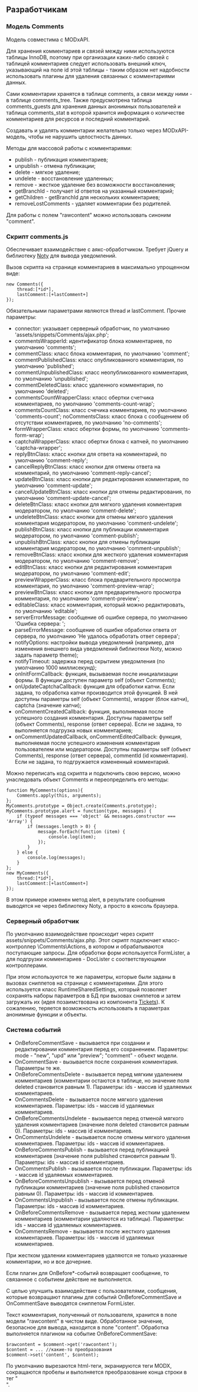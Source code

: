 ## Разработчикам
### Модель Comments
Модель совместима с MODxAPI.

Для хранения комментариев и связей между ними используются таблицы InnoDB, поэтому при организации каких-либо связей с таблицей комментариев следует использовать внешний ключ, указывающий на поле id этой таблицы - таким образом нет надобности использовать плагины для удаления связанных с комментариями данных.

Сами комментарии хранятся в таблице comments, а связи между ними - в таблице comments_tree. Также предусмотрена таблица comments_guests для хранения данных анонимных пользователей и таблица comments_stat в которой хранится информация о количестве комментариев для ресурсов и последний комментарий.

Создавать и удалять комментарии желательно только через MODxAPI-модель, чтобы не нарушить целостность данных.

Методы для массовой работы с комментариями:
* publish - публикация комментариев;
* unpublish - отмена публикации;
* delete - мягкое удаление;
* undelete - восстановление удаленных;
* remove - жесткое удаление без возможности восстановления;
* getBranchId - получает id ответов на указанный комментарий;
* getChildren - getBranchId для нескольких комментариев;
* removeLostComments - удаляет комментарии без родителей.

Для работы с полем "rawcontent" можно использовать синоним "comment".

### Скрипт comments.js
Обеспечивает взаимодействие с аякс-обработчиком. Требует jQuery и библиотеку [Noty](https://ned.im/noty/#/) для вывода уведомлений. 

Вызов скрипта на странице комментариев в максимально упрощенном виде:
```
new Comments({
    thread:[*id*],
    lastComment:[+lastComment+]
});
```
Обязательными параметрами являются thread и lastComment. Прочие параметры:
* connector: указывает серверный обработчик, по умолчанию 'assets/snippets/Comments/ajax.php';
* commentsWrapperId: идентификатор блока комментариев, по умолчанию 'comments';
* commentClass: класс блока комментария, по умолчанию 'comment';
* commentPublishedClass: класс опубликованного комментария, по умолчанию 'published';
* commentUnpublishedClass: класс неопубликованного комментария, по умолчанию 'unpublished';
* commentDeletedClass: класс удаленного комментария, по умолчанию 'deleted';
* commentsCountWrapperClass: класс обертки счетчика комментариев, по умолчанию 'comments-count-wrap';
* commentsCountClass: класс счечика комментариев, по умолчанию 'comments-count';
noCommentsClass: класс блока с сообщением об отсутствии комментариев, по умолчанию 'no-comments';
* formWrapperClass: класс обертки формы, по умолчанию 'comments-form-wrap';
* captchaWrapperСlass: класс обертки блока с капчей, по умолчанию 'captcha-wrapper';
* replyBtnClass: класс кнопки для ответа на комментарий, по умолчанию 'comment-reply';
* cancelReplyBtnClass: класс кнопки для отмены ответа на комментарий, по умолчанию 'comment-reply-cancel';
* updateBtnClass: класс кнопки для редактирования комментария, по умолчанию 'comment-update';
* cancelUpdateBtnClass: класс кнопки для отмены редактирования, по умолчанию 'comment-update-cancel';
* deleteBtnClass: класс кнопки для мягкого удаления комментария модератором, по умолчанию 'comment-delete';
* undeleteBtnClass: класс кнопки для отмены мягкого удаления комментария модератором, по умолчанию 'comment-undelete';
* publishBtnClass: класс кнопки для публикации комментария модератором, по умолчанию 'comment-publish';
* unpublishBtnClass: класс кнопки для отмены публикации комментария модератором, по умолчанию 'comment-unpublish';
* removeBtnClass: класс кнопки для жесткого удаления комментария модератором, по умолчанию 'comment-remove';
* editBtnClass: класс кнопки для редактирования комментария модератором, по умолчанию 'comment-edit';
* previewWrapperClass: класс блока предварительного просмотра комментария, по умолчанию 'comment-preview-wrap';
* previewBtnClass: класс кнопки для предварительного просмотра комментария, по умолчанию 'comment-preview';
* editableClass: класс комментария, который можно редактировать, по умолчанию 'editable';
* serverErrorMessage: сообщение об ошибке сервера, по умолчанию 'Ошибка сервера: ';
* parseErrorMessage: сообщение об ошибке обработки ответа от сервера, по умолчанию 'Не удалось обработать ответ сервера';
* notifyOptions: настройки вывода уведомлений (например, для изменения внешнего вида уведомлений библиотеки Noty, можно задать параметр theme);
* notifyTimeout: задержка перед скрытием уведомления (по умолчанию 1000 миллисекунд);
* onInitFormCallback: функция, вызываемая после инициализации формы. В функции доступен параметр self (объект Comments);
* onUpdateCaptchaCallback: функция для обработки капчи. Если задана, то обработка капчи производится этой функцией. В ней доступны параметры self (объект Comments), wrapper (блок капчи), captcha (значение капчи);
* onCommentCreatedCallback: функция, выполняемая после успешного создания комментария. Доступны параметры self (объект Comments), response (ответ сервера). Если не задана, то выполняется подгрузка новых комментариев;
* onCommentUpdatedCallback, onCommentEditedCallback: функция, выполняемая после успешного изменения комментария пользователем или модератором. Доступны параметры self (объект Comments), response (ответ сервера), commentId (id комментария). Если не задана, то подгружается измененный комментарий.

Можно переписать код скрипта и подключить свою версию, можно унаследовать объект Comments и переопределить его методы:
```
function MyComments(options){
    Comments.apply(this, arguments);
};
MyComments.prototype = Object.create(Comments.prototype);
MyComments.prototype.alert = function(type, messages) {
    if (typeof messages === 'object' && messages.constructor === 'Array') {
        if (messages.length > 0) {
            message.forEach(function (item) {
                console.log(item);
            });
        }
    } else {
        console.log(messages);
    }
};
new MyComments({
    thread:[*id*],
    lastComment:[+lastComment+]
});
```

В этом примере изменен метод alert, в результате сообщения выводятся не через библиотеку Noty, а просто в консоль браузера.

### Серверный обработчик
По умолчанию взаимодействие происходит через скрипт assets/snippets/Comments/ajax.php. Этот скрипт подключает класс-контроллер \Comments\Actions, в котором и обрабатываются поступающие запросы. Для обработки форм используется FormLister, а для подгрузки комментариев - DocLister с соответствующими контроллерами.

При этом используются те же параметры, которые были заданы в вызовах сниппетов на странице с комментариями. Для этого используется класс RuntimeSharedSettings, который позволяет сохранять наборы параметров в БД при вызовах сниппетов и затем загружать их (идея позаимствована из компонента [Tickets](https://github.com/bezumkin/tickets/)). К сожалению, теряется возможность использовать в параметрах анонимные функции и объекты. 

### Система событий
 
* OnBeforeCommentSave - вызывается при создании и редактировании комментария перед его сохранением. Параметры: mode - "new", "upd" или "preview";  "comment" - объект модели. 
* OnCommentSave - вызывается после сохранения комментария. Параметры те же.
* OnBeforeCommentsDelete - вызывается перед мягким удалением комментариев (комментарии остаются в таблице, но значение поля deleted становится равным 1). Параметры: ids - массив id удаляемых комментариев.
* OnCommentsDelete  - вызывается после мягкого удаления комментариев. Параметры: ids - массив id удаляемых комментариев. 
* OnBeforeCommentsUndelete - вызывается перед отменой мягкого удаления комментариев (значение поля deleted становится равным 0). Параметры: ids - массив id комментариев.
* OnCommentsUndelete - вызывается после отмены мягкого удаления комментариев. Параметры: ids - массив id комментариев. 
* OnBeforeCommentsPublish - вызывается перед публикацией комментариев (значение поля published становится равным 1). Параметры: ids - массив id комментариев.
* OnCommentsPublish - вызывается после публикации. Параметры: ids - массив id удаляемых комментариев. 
* OnBeforeCommentsUnpublish - вызывается перед отменой публикации комментариев (значение поля published становится равным 0). Параметры: ids - массив id комментариев.
* OnCommentsUnpublish  - вызывается после отмены публикации. Параметры: ids - массив id комментариев. 
* OnBeforeCommentsRemove - вызывается перед жестким удалением комментариев (комментарии удаляются из таблицы). Параметры: ids - массив id удаляемых комментариев.
* OnCommentsRemove - вызывается после жесткого удаления комментариев. Параметры: ids - массив id удаляемых комментариев. 

При жестком удалении комментариев удаляются не только указанные комментарии, но и все дочерние.

Если плагин для OnBefore*-событий возвращает сообщение, то связанное с событием действие не выполняется.

С целью улучшить взаимодействие с пользователями, сообщения, которые возвращают плагины для событий OnBeforeCommentSave и OnCommentSave выводятся сниппетом FormLister.

Текст комментария, полученный от пользователя, хранится в поле модели "rawcontent" в чистом виде. Обработанное значение, безопасное для вывода, находится в поле "content". Обработка выполняется плагином на событие OnBeforeCommentSave:
```
$rawcontent = $comment->get('rawcontent');
$content = ... //какие-то преобразования
$comment->set('content', $content);
``` 

По умолчанию вырезаются html-теги, экранируются теги MODX, сокращаются пробелы и выполняется преобразование конца строки в тег "<br>".

